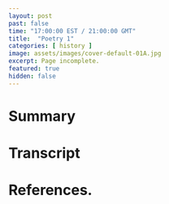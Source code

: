 ```yaml
---
layout: post
past: false
time: "17:00:00 EST / 21:00:00 GMT"
title:  "Poetry 1"
categories: [ history ]
image: assets/images/cover-default-01A.jpg
excerpt: Page incomplete.
featured: true
hidden: false
---
```


<!-- # Title brainstorm

 -->

<!-- # Exerpt

-->

# Summary

# Transcript

# References.